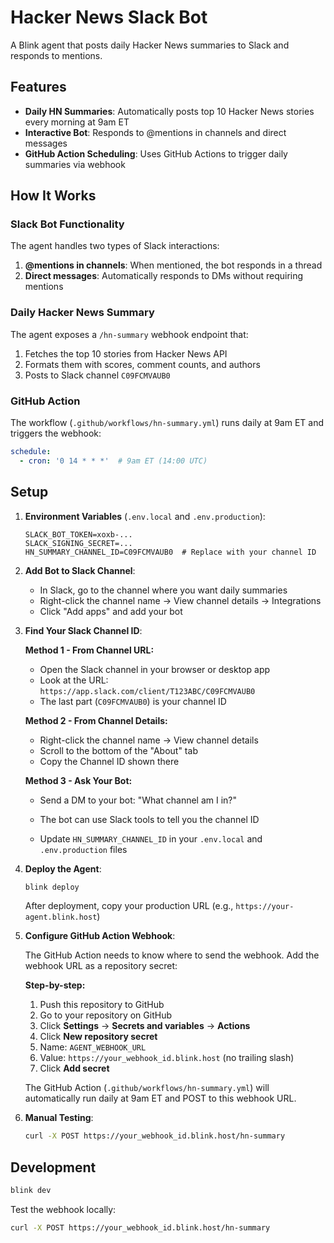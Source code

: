 # Hacker News Slack Bot

A Blink agent that posts daily Hacker News summaries to Slack and responds to mentions.

## Features

- **Daily HN Summaries**: Automatically posts top 10 Hacker News stories every morning at 9am ET
- **Interactive Bot**: Responds to @mentions in channels and direct messages
- **GitHub Action Scheduling**: Uses GitHub Actions to trigger daily summaries via webhook

## How It Works

### Slack Bot Functionality

The agent handles two types of Slack interactions:

1. **@mentions in channels**: When mentioned, the bot responds in a thread
2. **Direct messages**: Automatically responds to DMs without requiring mentions

### Daily Hacker News Summary

The agent exposes a `/hn-summary` webhook endpoint that:
1. Fetches the top 10 stories from Hacker News API
2. Formats them with scores, comment counts, and authors
3. Posts to Slack channel `C09FCMVAUB0`

### GitHub Action

The workflow (`.github/workflows/hn-summary.yml`) runs daily at 9am ET and triggers the webhook:

```yaml
schedule:
  - cron: '0 14 * * *'  # 9am ET (14:00 UTC)
```

## Setup

1. **Environment Variables** (`.env.local` and `.env.production`):
   ```
   SLACK_BOT_TOKEN=xoxb-...
   SLACK_SIGNING_SECRET=...
   HN_SUMMARY_CHANNEL_ID=C09FCMVAUB0  # Replace with your channel ID
   ```

2. **Add Bot to Slack Channel**:
   - In Slack, go to the channel where you want daily summaries
   - Right-click the channel name → View channel details → Integrations
   - Click "Add apps" and add your bot

3. **Find Your Slack Channel ID**:
   
   **Method 1 - From Channel URL:**
   - Open the Slack channel in your browser or desktop app
   - Look at the URL: `https://app.slack.com/client/T123ABC/C09FCMVAUB0`
   - The last part (`C09FCMVAUB0`) is your channel ID
   
   **Method 2 - From Channel Details:**
   - Right-click the channel name → View channel details
   - Scroll to the bottom of the "About" tab
   - Copy the Channel ID shown there
   
   **Method 3 - Ask Your Bot:**
   - Send a DM to your bot: "What channel am I in?"
   - The bot can use Slack tools to tell you the channel ID
   
   - Update `HN_SUMMARY_CHANNEL_ID` in your `.env.local` and `.env.production` files

4. **Deploy the Agent**:
   ```bash
   blink deploy
   ```
   
   After deployment, copy your production URL (e.g., `https://your-agent.blink.host`)

5. **Configure GitHub Action Webhook**:
   
   The GitHub Action needs to know where to send the webhook. Add the webhook URL as a repository secret:
   
   **Step-by-step:**
   1. Push this repository to GitHub
   2. Go to your repository on GitHub
   3. Click **Settings** → **Secrets and variables** → **Actions**
   4. Click **New repository secret**
   5. Name: `AGENT_WEBHOOK_URL`
   6. Value: `https://your_webhook_id.blink.host` (no trailing slash)
   7. Click **Add secret**
   
   The GitHub Action (`.github/workflows/hn-summary.yml`) will automatically run daily at 9am ET and POST to this webhook URL.

6. **Manual Testing**:
   ```bash
   curl -X POST https://your_webhook_id.blink.host/hn-summary
   ```

## Development

```bash
blink dev
```

Test the webhook locally:
```bash
curl -X POST https://your_webhook_id.blink.host/hn-summary
```
